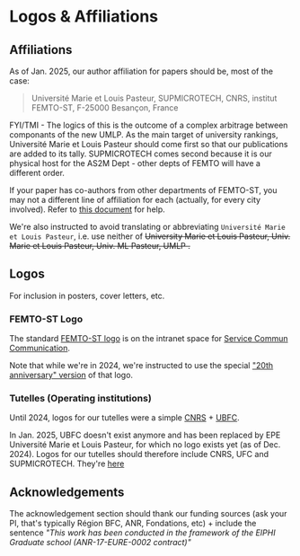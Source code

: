 # Logos & Affiliations

## Affiliations

As of Jan. 2025, our author affiliation for papers should be, most of the case: 

> Université Marie et Louis Pasteur, SUPMICROTECH, CNRS, institut FEMTO-ST, F-25000 Besançon, France

FYI/TMI - The logics of this is the outcome of a complex arbitrage between componants of the new UMLP. As the main target of university rankings, Université Marie et Louis Pasteur should come first so that our publications are added to its tally. SUPMICROTECH comes second because it is our physical host for the AS2M Dept - other depts of FEMTO will have a different order. 

If your paper has co-authors from other departments of FEMTO-ST, you may not a different line of affiliation for each (actually, for every city involved). Refer to [this document](../../downloads/Logigramme_signature_FEMTO-ST.pdf) for help. 

We're also instructed to avoid translating or abbreviating `Université Marie et Louis Pasteur`, i.e. use neither of <del> University Marie et Louis Pasteur, Univ. Marie et Louis Pasteur, Univ. ML Pasteur, UMLP <del>.


## Logos 

For inclusion in posters, cover letters, etc. 


### FEMTO-ST Logo

The standard [FEMTO-ST logo]((https://extranet.femto-st.fr/intranet/comm/Logos/Forms/Thumbnails.aspx?RootFolder=%2Fintranet%2Fcomm%2FLogos%2FFEMTO%2DST&FolderCTID=0x012000233A16033461A44FB4F0399B3527FCDA&View=%7BE0648792%2D6BE5%2D452B%2DA8AE%2D4F6A9A2EA958%7D)) is on the intranet space for [Service Commun Communication](https://extranet.femto-st.fr/intranet/comm). 

Note that while we're in 2024, we're instructed to use the special ["20th anniversary" version](https://extranet.femto-st.fr/intranet/comm/Logos/Forms/Thumbnails.aspx?RootFolder=%2Fintranet%2Fcomm%2FLogos%2FFEMTO%2DST%2FLogo%20FEMTO%2DST%2020%20ans&FolderCTID=0x012000233A16033461A44FB4F0399B3527FCDA&View=%7BE0648792%2D6BE5%2D452B%2DA8AE%2D4F6A9A2EA958%7D) of that logo. 

### Tutelles (Operating institutions)

Until 2024, logos for our tutelles were a simple [CNRS](https://extranet.femto-st.fr/intranet/comm/Logos/Forms/Thumbnails.aspx?RootFolder=%2Fintranet%2Fcomm%2FLogos%2Flogos%20tutelles%2FCNRS&FolderCTID=0x012000233A16033461A44FB4F0399B3527FCDA&View=%7BE0648792%2D6BE5%2D452B%2DA8AE%2D4F6A9A2EA958%7D) + [UBFC](https://extranet.femto-st.fr/intranet/comm/Logos/Forms/Thumbnails.aspx?RootFolder=%2Fintranet%2Fcomm%2FLogos%2Flogo%20divers%2FUBFC&FolderCTID=0x012000233A16033461A44FB4F0399B3527FCDA&View=%7BE0648792%2D6BE5%2D452B%2DA8AE%2D4F6A9A2EA958%7D). 

In Jan. 2025, UBFC doesn't exist anymore and has been replaced by EPE Université Marie et Louis Pasteur, for which no logo exists yet (as of Dec. 2024). Logos for our tutelles should therefore include CNRS, UFC and SUPMICROTECH. They're [here](https://extranet.femto-st.fr/intranet/comm/Logos/Forms/Thumbnails.aspx?RootFolder=%2Fintranet%2Fcomm%2FLogos%2Flogos%20tutelles&FolderCTID=0x012000233A16033461A44FB4F0399B3527FCDA&View=%7BE0648792%2D6BE5%2D452B%2DA8AE%2D4F6A9A2EA958%7D)


## Acknowledgements

The acknowledgement section should thank our funding sources (ask your PI, that's typically Région BFC, ANR, Fondations, etc) + include the sentence _"This work has been conducted in the framework of the EIPHI Graduate school (ANR-17-EURE-0002 contract)"_
